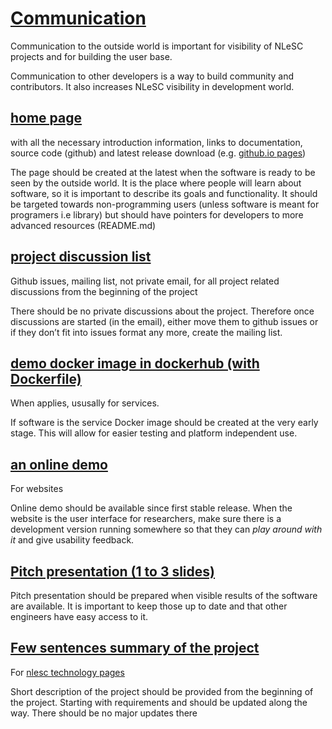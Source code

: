 # [Communication](#communication)

Communication to the outside world is important for visibility of NLeSC projects and for building
the user base.

Communication to other developers is a way to build community and contributors. It also increases
NLeSC visibility in development world.

## [home page](#home-page)

with all the necessary introduction information, links to documentation, source code (github) and latest release download (e.g. [github.io pages](https://pages.github.com/))

The page should be created at the latest when the software is ready to be seen by the outside world. It is the place where people will learn about software, so it is important to describe its goals and functionality.
It should be targeted towards non-programming users (unless software is meant for programers i.e library) but should have
pointers for developers to more advanced resources (README.md)

## [project discussion list](#project-discussion-list)

Github issues, mailing list, not private email, for all project related
discussions from the beginning of the project

There should be no private discussions about the project. Therefore once discussions are started
(in the email), either move them to github issues or if they don’t fit into issues format any more,
create the mailing list.

## [demo docker image in dockerhub (with Dockerfile)](#demo-docker)

When applies, ususally for services.

If software is the service Docker image should be created at the very early stage. This will allow for easier testing and platform
independent use.

## [an online demo](#online-demo)

For websites

Online demo should be available since first stable release.
When the website is the user interface for researchers, make sure there is a development version
running somewhere so that they can *play around with it* and give usability feedback.

## [Pitch presentation (1 to 3 slides)](#pitch-presentation)

Pitch presentation should be prepared when visible results of the software are available.
It is important to keep those up to date and that other engineers have easy access to it.

## [Few sentences summary of the project](#few-sentences-summary)

For [nlesc technology pages](https://www.esciencecenter.nl/technology)

Short description of the project should be provided from the beginning of the project.
Starting with requirements and should be updated along the way. There should be no major updates there

